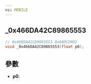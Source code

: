 ```yaml
---
ns: MOBILE
---
```

## _0x466DA42C89865553

```c
// 0x466DA42C89865553 0x66DCD9D2
void _0x466DA42C89865553(float p0);
```


## 參數
* **p0**: 

